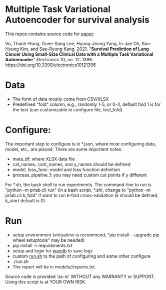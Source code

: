 # Multiple Task Variational Autoencoder for survival analysis
This repos contains source code for [paper](https://doi.org/10.3390/electronics10121396):

Vo, Thanh-Hung, Guee-Sang Lee, Hyung-Jeong Yang, In-Jae Oh, Soo-Hyung Kim, and Sae-Ryung Kang. 2021. "**Survival Prediction of Lung Cancer Using Small-Size Clinical Data with a Multiple Task Variational Autoencoder**" Electronics 10, no. 12: 1396. https://doi.org/10.3390/electronics10121396


# Data
- The form of data mostly come from CSV/XLSX
- Predefined "fold" column, e.g., randomly 1-5, or 0-4, default fold 1 is for the test (can customizable in configure file, test_fold)

# Configure:
The important step to configure is in *.json, where most configuring data, model, etc., are placed.
There are some important notes:
- meta_df: where XLSX data file
- cat_names, cont_names, and y_names should be defined
- model, loss_func: model and loss function definition
- process_pipeline_1: you may need custom cut points if y different

For *.sh, the bash shell to run experiments.
The command-line to run is "python -m prlab.cli run" (in a bash script, *.sh), change to "python -m prlab.cli k_fold" if want to run k-fold cross-validation (*k* should be defined, *k_start* default is 0)

# Run
- setup environment (virtualenv is recommend, "pip install --upgrade pip wheel setuptools" may be needed)
- pip install -r requirements.txt
- setup and login for [wandb](https://wandb.ai/site) to save logs
- custom [run.sh](run.sh) to the path of configuring and some other configure
- ./run.sh
- The report will be in models/*/reports*.txt.



Source code is provided 'as-is' WITHOUT any WARRANTY or SUPPORT. Using this script is at YOUR OWN RISK.

